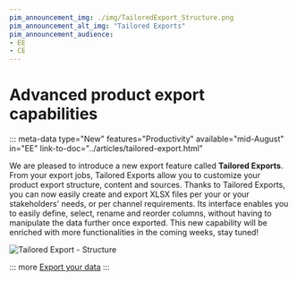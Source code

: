 ```yaml
---
pim_announcement_img: ./img/TailoredExport_Structure.png
pim_announcement_alt_img: "Tailored Exports"
pim_announcement_audience:
- EE
- CE
---
```


# Advanced product export capabilities
::: meta-data type="New" features="Productivity" available="mid-August" in="EE" link-to-doc="../articles/tailored-export.html"

We are pleased to introduce a new export feature called **Tailored Exports**. From your export jobs, Tailored Exports allow you to customize your product export structure, content and sources. Thanks to Tailored Exports, you can now easily create and export XLSX files per your or your stakeholders' needs, or per channel requirements. Its interface enables you to easily define, select, rename and reorder columns, without having to manipulate the data further once exported. This new capability will be enriched with more functionalities in the coming weeks, stay tuned!

![Tailored Export - Structure](../img/TailoredExport_Structure.png)

::: more
[Export your data](../articles/tailored-export.html.html)
:::
